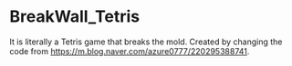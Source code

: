 # BreakWall_Tetris
It is literally a Tetris game that breaks the mold. Created by changing the code from https://m.blog.naver.com/azure0777/220295388741.
